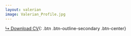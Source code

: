```yaml
---
layout: valerian
image: Valerian_Profile.jpg
---
```

[↳ Download CV](assets/files/CV_Valerian.pdf){: .btn .btn-outline-secondary .btn-center}
